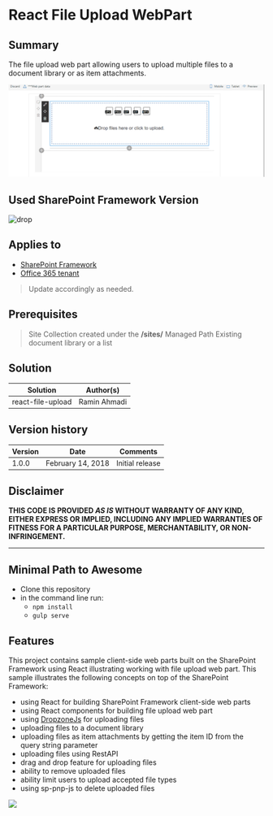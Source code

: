 # React File Upload WebPart

## Summary
The file upload web part allowing users to upload multiple files to a document library or as item attachments.

![File upload web part built on the SharePoint Framework using React](./assets/SPFileUploadPreview.gif)

## Used SharePoint Framework Version 
![drop](https://img.shields.io/badge/version-GA-green.svg)

## Applies to

* [SharePoint Framework](https:/dev.office.com/sharepoint)
* [Office 365 tenant](https://dev.office.com/sharepoint/docs/spfx/set-up-your-development-environment)

> Update accordingly as needed.

## Prerequisites
 
> Site Collection created under the **/sites/** Managed Path
> Existing document library or a list

## Solution

Solution|Author(s)
--------|---------
react-file-upload|Ramin Ahmadi

## Version history

Version|Date|Comments
-------|----|--------
1.0.0|February 14, 2018|Initial release

## Disclaimer
**THIS CODE IS PROVIDED *AS IS* WITHOUT WARRANTY OF ANY KIND, EITHER EXPRESS OR IMPLIED, INCLUDING ANY IMPLIED WARRANTIES OF FITNESS FOR A PARTICULAR PURPOSE, MERCHANTABILITY, OR NON-INFRINGEMENT.**

---

## Minimal Path to Awesome

- Clone this repository
- in the command line run:
  - `npm install`
  - `gulp serve`

## Features
This project contains sample client-side web parts built on the SharePoint Framework using React illustrating working with file upload web part.
This sample illustrates the following concepts on top of the SharePoint Framework:
- using React for building SharePoint Framework client-side web parts
- using React components for building file upload web part
- using [DropzoneJs](http://www.dropzonejs.com/) for uploading files
- uploading files to a document library
- uploading files as item attachments by getting the item ID from the query string parameter
- uploading files using RestAPI
- drag and drop feature for uploading files
- ability to remove uploaded files
- ability limit users to upload accepted file types
- using sp-pnp-js to delete uploaded files

<img src="https://telemetry.sharepointpnp.com/sp-dev-fx-webparts/samples/readme-template" />